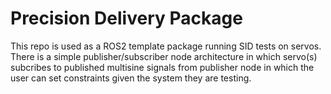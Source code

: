 # Precision Delivery Package
This repo is used as a ROS2 template package running SID tests on servos. There is a simple publisher/subscriber node architecture in which servo(s) subcribes to published multisine signals from publisher node in which the user can set constraints given the system they are testing.
